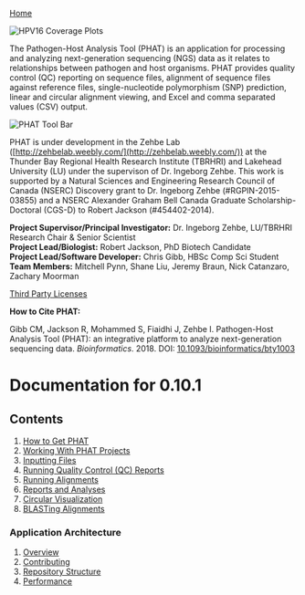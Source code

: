 [Home](https://chgibb.github.io/PHATDocs/)

![HPV16 Coverage Plots](https://chgibb.github.io//PHATDocs/docs/releases/0.1.0-beta.1/covHPV16white.png)

The Pathogen-Host Analysis Tool (PHAT) is an application for processing and analyzing next-generation sequencing (NGS) data as it relates to relationships between pathogen and host organisms. PHAT provides quality control (QC) reporting on sequence files, alignment of sequence files against reference files, single-nucleotide polymorphism (SNP) prediction, linear and circular alignment viewing, and Excel and comma separated values (CSV) output.

![PHAT Tool Bar](https://chgibb.github.io//PHATDocs/docs/releases/0.10.1/PHATtoolbar.png)

PHAT is under development in the Zehbe Lab ([http://zehbelab.weebly.com/](http://zehbelab.weebly.com/)) at the Thunder Bay Regional Health Research Institute (TBRHRI) and Lakehead University (LU) under the supervison of Dr. Ingeborg Zehbe. This work is supported by a Natural Sciences and Engineering Research Council of Canada (NSERC) Discovery grant to Dr. Ingeborg Zehbe (#RGPIN-2015-03855) and a NSERC Alexander Graham Bell Canada Graduate Scholarship-Doctoral (CGS-D) to Robert Jackson (#454402-2014).

**Project Supervisor/Principal Investigator:** Dr. Ingeborg Zehbe, LU/TBRHRI Research Chair & Senior Scientist    
**Project Lead/Biologist:** Robert Jackson, PhD Biotech Candidate    
**Project Lead/Software Developer:** Chris Gibb, HBSc Comp Sci Student  
**Team Members:** Mitchell Pynn, Shane Liu, Jeremy Braun, Nick Catanzaro, Zachary Moorman

[Third Party Licenses](https://chgibb.github.io/PHATDocs/docs/releases/0.10.1/thirdParty)

**How to Cite PHAT:**

Gibb CM, Jackson R, Mohammed S, Fiaidhi J, Zehbe I. Pathogen-Host Analysis Tool (PHAT): an integrative platform to analyze next-generation sequencing data. *Bioinformatics*. 2018. DOI: [10.1093/bioinformatics/bty1003](https://doi.org/10.1093/bioinformatics/bty1003)

# Documentation for 0.10.1
## Contents
1. [How to Get PHAT](https://chgibb.github.io/PHATDocs/docs/releases/0.10.1/howToGetPHAT)
2. [Working With PHAT Projects](https://chgibb.github.io/PHATDocs/docs/releases/0.10.1/projects)
3. [Inputting Files](https://chgibb.github.io/PHATDocs/docs/releases/0.10.1/inputtingFiles)
4. [Running Quality Control (QC) Reports](https://chgibb.github.io/PHATDocs/docs/releases/0.10.1/QCReports)
5. [Running Alignments](https://chgibb.github.io/PHATDocs/docs/releases/0.10.1/runningAlignments)
6. [Reports and Analyses](https://chgibb.github.io/PHATDocs/docs/releases/0.10.1/reportsAndAnalyses)
7. [Circular Visualization](https://chgibb.github.io/PHATDocs/docs/releases/0.10.1/circularVisualization)
8. [BLASTing Alignments](https://chgibb.github.io/PHATDocs/docs/releases/0.10.1/blastingAlignments)

### Application Architecture
1. [Overview](https://chgibb.github.io/PHATDocs/docs/releases/0.10.1/archOverview)
2. [Contributing](https://chgibb.github.io/PHATDocs/docs/releases/0.10.1/contributingGuide)
3. [Repository Structure](https://chgibb.github.io/PHATDocs/docs/releases/0.10.1/repoStructure)
4. [Performance](https://chgibb.github.io/PHATDocs/docs/releases/0.10.1/performance)